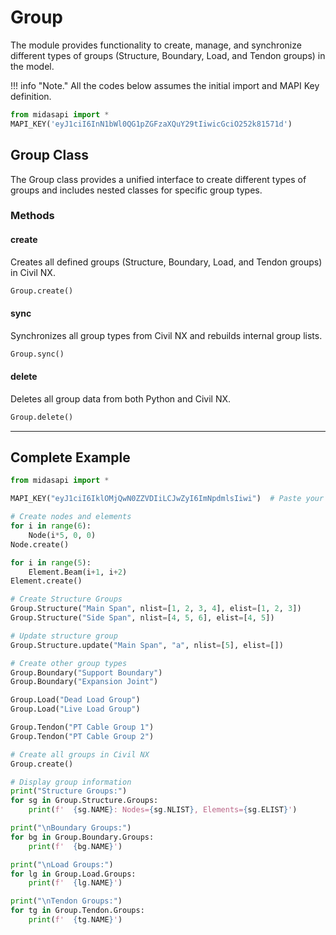 # Group
The module provides functionality to create, manage, and synchronize different types of groups (Structure, Boundary, Load, and Tendon groups) in the model.

!!! info "Note."
    All the codes below assumes the initial import and MAPI Key definition.

```py
from midasapi import *
MAPI_KEY('eyJ1ciI6InN1bWl0QG1pZGFzaXQuY29tIiwicGciO252k81571d')
```

## Group Class

The Group class provides a unified interface to create different types of groups and includes nested classes for specific group types.

### Methods

#### <font style="font-size:0px">Group.</font>create
Creates all defined groups (Structure, Boundary, Load, and Tendon groups) in Civil NX.

```py
Group.create()
```

#### <font style="font-size:0px">Group.</font>sync
Synchronizes all group types from Civil NX and rebuilds internal group lists.

```py
Group.sync()
```

#### <font style="font-size:0px">Group.</font>delete
Deletes all group data from both Python and Civil NX.

```py
Group.delete()
```

---


## Complete Example

```py
from midasapi import *

MAPI_KEY("eyJ1ciI6IklOMjQwN0ZZVDIiLCJwZyI6ImNpdmlsIiwi")  # Paste your Mapi Key

# Create nodes and elements
for i in range(6):
    Node(i*5, 0, 0)
Node.create()

for i in range(5):
    Element.Beam(i+1, i+2)
Element.create()

# Create Structure Groups
Group.Structure("Main Span", nlist=[1, 2, 3, 4], elist=[1, 2, 3])
Group.Structure("Side Span", nlist=[4, 5, 6], elist=[4, 5])

# Update structure group
Group.Structure.update("Main Span", "a", nlist=[5], elist=[])

# Create other group types
Group.Boundary("Support Boundary")
Group.Boundary("Expansion Joint")

Group.Load("Dead Load Group")
Group.Load("Live Load Group")

Group.Tendon("PT Cable Group 1")
Group.Tendon("PT Cable Group 2")

# Create all groups in Civil NX
Group.create()

# Display group information
print("Structure Groups:")
for sg in Group.Structure.Groups:
    print(f'  {sg.NAME}: Nodes={sg.NLIST}, Elements={sg.ELIST}')

print("\nBoundary Groups:")
for bg in Group.Boundary.Groups:
    print(f'  {bg.NAME}')

print("\nLoad Groups:")
for lg in Group.Load.Groups:
    print(f'  {lg.NAME}')

print("\nTendon Groups:")
for tg in Group.Tendon.Groups:
    print(f'  {tg.NAME}')
```
